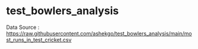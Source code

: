 # test_bowlers_analysis

Data Source : https://raw.githubusercontent.com/ashekgo/test_bowlers_analysis/main/most_runs_in_test_cricket.csv